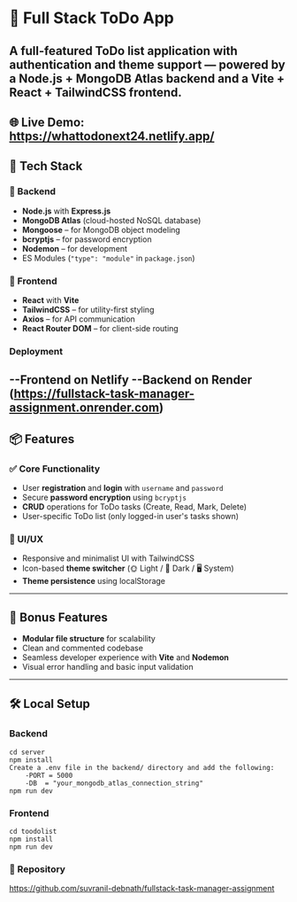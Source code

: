 # 📝 Full Stack ToDo App

A full-featured ToDo list application with authentication and theme support — powered by a **Node.js + MongoDB Atlas backend** and a **Vite + React + TailwindCSS frontend**.
---
🌐 **Live Demo**: https://whattodonext24.netlify.app/
---

## 🚀 Tech Stack

### 🔧 Backend
- **Node.js** with **Express.js**
- **MongoDB Atlas** (cloud-hosted NoSQL database)
- **Mongoose** – for MongoDB object modeling
- **bcryptjs** – for password encryption
- **Nodemon** – for development
- ES Modules (`"type": "module"` in `package.json`)

### 🎨 Frontend
- **React** with **Vite**
- **TailwindCSS** – for utility-first styling
- **Axios** – for API communication
- **React Router DOM** – for client-side routing
### Deployment
--Frontend on Netlify
--Backend on Render (https://fullstack-task-manager-assignment.onrender.com)
---

## 📦 Features

### ✅ Core Functionality
- User **registration** and **login** with `username` and `password`
- Secure **password encryption** using `bcryptjs`
- **CRUD** operations for ToDo tasks (Create, Read, Mark, Delete)
- User-specific ToDo list (only logged-in user's tasks shown)

### 🎨 UI/UX
- Responsive and minimalist UI with TailwindCSS
- Icon-based **theme switcher** (🌞 Light / 🌙 Dark / 🖥️ System)
- **Theme persistence** using localStorage

---

## 🎁 Bonus Features
- **Modular file structure** for scalability
- Clean and commented codebase
- Seamless developer experience with **Vite** and **Nodemon**
- Visual error handling and basic input validation

---

## 🛠️ Local Setup 
### Backend
    cd server
    npm install
    Create a .env file in the backend/ directory and add the following:
        -PORT = 5000
        -DB  = "your_mongodb_atlas_connection_string"
    npm run dev
### Frontend
    cd toodolist
    npm install
    npm run dev
### 📁  Repository
https://github.com/suvranil-debnath/fullstack-task-manager-assignment
